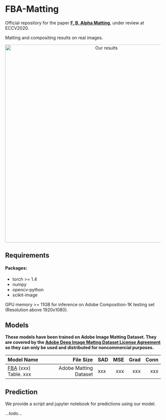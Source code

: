 # FBA-Matting
Official repository for the paper [**F, B, Alpha Matting**](https://arxiv.org/abs/2003.07711), under review at ECCV2020.

Matting and compositing results on real images.
<p align="center">
  <img src="xxx" width="640" title="Our results"/>
</p>

## Requirements
#### Packages:
- torch >= 1.4
- numpy
- opencv-python
- scikit-image

GPU memory >= 11GB for inference on Adobe Composition-1K testing set (Resolution above 1920x1080).

## Models
**These models have been trained on Adobe Image Matting Dataset. They are covered by the [Adobe Deep Image Mattng Dataset License Agreement](https://drive.google.com/open?id=1MKRen-TDGXYxm9IawPAZrdXQIYhI0XRf) so they can only be used and distributed for noncommercial purposes.**

| Model Name  |     File Size   | SAD | MSE | Grad | Conn |
| :------------- |------------:| :-----|----:|----:|----:|
| [FBA]() (xxx) Table. xxx      |Adobe Matting Dataset| xxx      |   xxx |xxx|xxx|xxx|


## Prediction 
We provide a script and jupyter notebook for predictions using our model.   

...todo...
